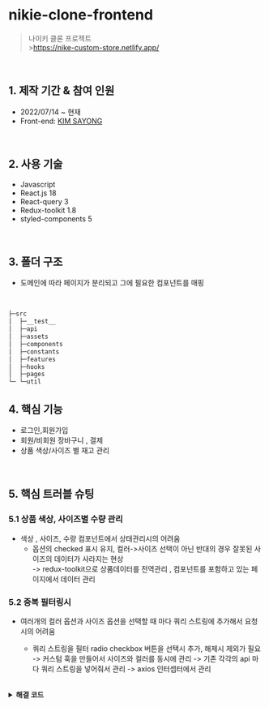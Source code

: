 # nikie-clone-frontend

> 나이키 클론 프로젝트 </br> >https://nike-custom-store.netlify.app/

<br/>

## 1. 제작 기간 & 참여 인원

- 2022/07/14 ~ 현재
- Front-end: [KIM SAYONG](https://github.com/youss95)

<br/>

## 2. 사용 기술

- Javascript
- React.js 18
- React-query 3
- Redux-toolkit 1.8
- styled-components 5

<br/>

## 3. 폴더 구조

- 도메인에 따라 페이지가 분리되고 그에 필요한 컴포넌트를 매핑

<br/>

```sh
├─src
│  ├─__test__
│  ├─api
│  ├─assets
│  ├─components
│  ├─constants
│  ├─features
│  ├─hooks
│  ├─pages
└─ └─util
```

## 4. 핵심 기능

- 로그인,회원가입
- 회원/비회원 장바구니 , 결제
- 상품 색상/사이즈 별 재고 관리

<br/>

## 5. 핵심 트러블 슈팅

### 5.1 상품 색상, 사이즈별 수량 관리

- 색상 , 사이즈, 수량 컴포넌트에서 상태관리시의 어려움
  - 옵션의 checked 표시 유지, 컬러->사이즈 선택이 아닌 반대의 경우 잘못된 사이즈의 데이터가 사라지는 현상
    <br/>
    -> redux-toolkit으로 상품데이터를 전역관리 , 컴포넌트를 포함하고 있는 페이지에서 데이터 관리

### 5.2 중복 필터링시

- 여러개의 컬러 옵션과 사이즈 옵션을 선택할 때 마다 쿼리 스트링에 추가해서 요청시의 어려움

  - 쿼리 스트링을 필터 radio checkbox 버튼을 선택시 추가, 해제시 제외가 필요
    -> 커스텀 훅을 만들어서 사이즈와 컬러를 동시에 관리
    -> 기존 각각의 api 마다 쿼리 스트링을 넣어줘서 관리 -> axios 인터셉터에서 관리

  <br/>

<details>
<summary><b>해결 코드</b></summary>
<div markdown="1">

```javascript
//src/hooks/useFilter.js

const useFilter = (initialValue = '') => {
  const [value, setValue] = useState(initialValue);

  const onChange = useCallback(
    (e) => {
      const selectedColor = e.target.value.replace('#', '');
      const index = value.color.indexOf(selectedColor);
      if (index >= 0) {
        value.color.splice(index, 1); //컬러 해제시 필터링 제외
        setValue(value);
      } else {
        value[e.target.name].push(selectedColor);
        const newValue = { ...value };
        setValue(newValue);
      }
    },
    [value]
  );

  return [value, onChange];
};
```

</div>
</details>

